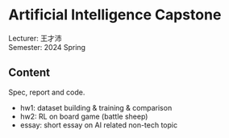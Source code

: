 # Artificial Intelligence Capstone
Lecturer: 王才沛\
Semester: 2024 Spring
## Content
Spec, report and code.
- hw1: dataset building & training & comparison
- hw2: RL on board game (battle sheep)
- essay: short essay on AI related non-tech topic